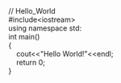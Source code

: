 <div><div>// Hello_World&nbsp; &nbsp; &nbsp;</div><div>#include&lt;iostream&gt;&nbsp; &nbsp;&nbsp;</div><div>using namespace std:&nbsp; &nbsp;&nbsp;</div><div>int main()&nbsp; &nbsp;&nbsp;</div><div>{&nbsp; &nbsp;</div><div>&nbsp; &nbsp; cout&lt;&lt;"Hello World!"&lt;&lt;endl;&nbsp; &nbsp;</div><div>&nbsp; &nbsp; return 0;&nbsp; &nbsp; &nbsp;</div><div>}&nbsp; &nbsp;</div></div>
